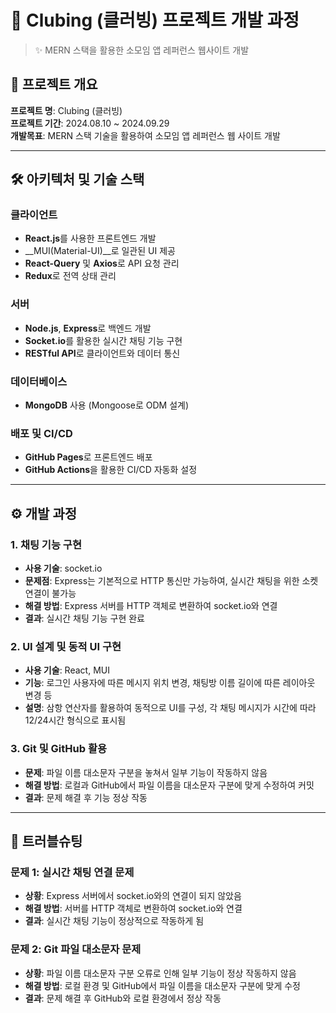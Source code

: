 # 📌 Clubing (클러빙) 프로젝트 개발 과정

> ✨ MERN 스택을 활용한 소모임 앱 레퍼런스 웹사이트 개발

## 📖 프로젝트 개요

**프로젝트 명**: Clubing (클러빙)  
**프로젝트 기간**: 2024.08.10 ~ 2024.09.29  
**개발목표**: MERN 스택 기술을 활용하여 소모임 앱 레퍼런스 웹 사이트 개발  

---

## 🛠️ 아키텍처 및 기술 스택

### **클라이언트**  
- **React.js**를 사용한 프론트엔드 개발  
- __MUI(Material-UI)__로 일관된 UI 제공  
- **React-Query** 및 **Axios**로 API 요청 관리  
- **Redux**로 전역 상태 관리  

### **서버**  
- **Node.js**, **Express**로 백엔드 개발  
- **Socket.io**를 활용한 실시간 채팅 기능 구현  
- **RESTful API**로 클라이언트와 데이터 통신  

### **데이터베이스**  
- **MongoDB** 사용 (Mongoose로 ODM 설계)

### **배포 및 CI/CD**  
- **GitHub Pages**로 프론트엔드 배포  
- **GitHub Actions**을 활용한 CI/CD 자동화 설정  

---

## ⚙️ 개발 과정

### 1. **채팅 기능 구현**
- **사용 기술**: socket.io
- **문제점**: Express는 기본적으로 HTTP 통신만 가능하여, 실시간 채팅을 위한 소켓 연결이 불가능
- **해결 방법**: Express 서버를 HTTP 객체로 변환하여 socket.io와 연결
- **결과**: 실시간 채팅 기능 구현 완료

### 2. **UI 설계 및 동적 UI 구현**
- **사용 기술**: React, MUI
- **기능**: 로그인 사용자에 따른 메시지 위치 변경, 채팅방 이름 길이에 따른 레이아웃 변경 등
- **설명**: 삼항 연산자를 활용하여 동적으로 UI를 구성, 각 채팅 메시지가 시간에 따라 12/24시간 형식으로 표시됨

### 3. **Git 및 GitHub 활용**
- **문제**: 파일 이름 대소문자 구분을 놓쳐서 일부 기능이 작동하지 않음
- **해결 방법**: 로컬과 GitHub에서 파일 이름을 대소문자 구분에 맞게 수정하여 커밋
- **결과**: 문제 해결 후 기능 정상 작동

---

## 🔧 트러블슈팅

### **문제 1: 실시간 채팅 연결 문제**
- **상황**: Express 서버에서 socket.io와의 연결이 되지 않았음
- **해결 방법**: 서버를 HTTP 객체로 변환하여 socket.io와 연결
- **결과**: 실시간 채팅 기능이 정상적으로 작동하게 됨

### **문제 2: Git 파일 대소문자 문제**
- **상황**: 파일 이름 대소문자 구분 오류로 인해 일부 기능이 정상 작동하지 않음
- **해결 방법**: 로컬 환경 및 GitHub에서 파일 이름을 대소문자 구분에 맞게 수정
- **결과**: 문제 해결 후 GitHub와 로컬 환경에서 정상 작동
